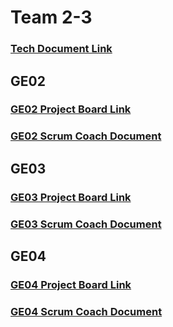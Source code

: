 # Team 2-3

### [Tech Document Link](https://docs.google.com/document/d/11pbzGR5ZNCQKvO1nakObb1Vw-ju5uhsOX7e-FnBSXI4/edit?usp=sharing)

## GE02

### [GE02 Project Board Link](https://github.com/users/nengler1/projects/1/)

### [GE02 Scrum Coach Document](https://docs.google.com/document/d/10SnXcCsy6JZYtPTZ_ZztLmZJOgrfNIDq04kTfq3zuLQ/edit)

## GE03

### [GE03 Project Board Link](https://github.com/users/nengler1/projects/1/)

### [GE03 Scrum Coach Document](https://docs.google.com/document/d/1RNLLmGAhAJ6c_3iHO3q_2tUIW6hlADcpiYcARV46OoY/edit?usp=sharing)

## GE04

### [GE04 Project Board Link](https://github.com/users/nengler1/projects/1/)

### [GE04 Scrum Coach Document]()
